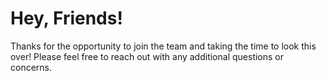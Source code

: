 # Hey, Friends!

Thanks for the opportunity to join the team and taking the time to look this over! Please feel free to reach out with any additional questions or concerns.
